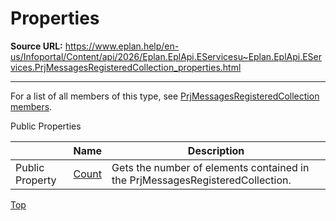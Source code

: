 # Properties

**Source URL:** https://www.eplan.help/en-us/Infoportal/Content/api/2026/Eplan.EplApi.EServicesu~Eplan.EplApi.EServices.PrjMessagesRegisteredCollection_properties.html

---

For a list of all members of this type, see [PrjMessagesRegisteredCollection members](Eplan.EplApi.EServicesu~Eplan.EplApi.EServices.PrjMessagesRegisteredCollection_members.html).

Public Properties

|  | Name | Description |
| --- | --- | --- |
| Public Property | [Count](Eplan.EplApi.EServicesu~Eplan.EplApi.EServices.PrjMessagesRegisteredCollection~Count.html) | Gets the number of elements contained in the PrjMessagesRegisteredCollection. |

[Top](#top)

